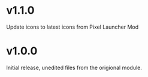 # v1.1.0
Update icons to latest icons from Pixel Launcher Mod

# v1.0.0
Initial release, unedited files from the origional module.
